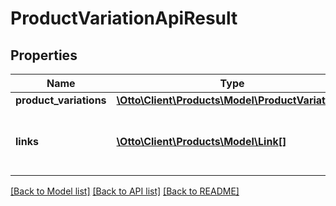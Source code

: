 # ProductVariationApiResult

## Properties
Name | Type | Description | Notes
------------ | ------------- | ------------- | -------------
**product_variations** | [**\Otto\Client\Products\Model\ProductVariation[]**](ProductVariation.md) |  | [optional] 
**links** | [**\Otto\Client\Products\Model\Link[]**](Link.md) | a list of links that can be used for pagination. | [optional] 

[[Back to Model list]](../../README.md#documentation-for-models) [[Back to API list]](../../README.md#documentation-for-api-endpoints) [[Back to README]](../../README.md)

